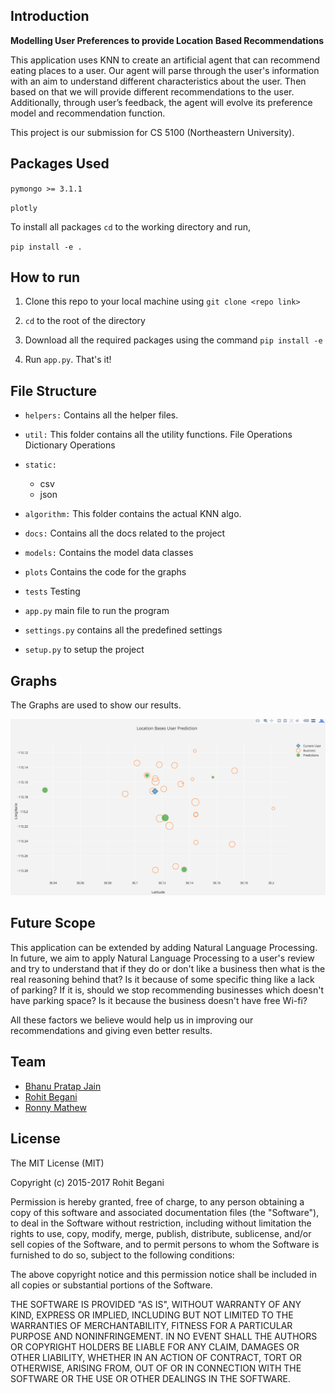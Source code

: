 ## Introduction

**Modelling User Preferences to provide Location Based Recommendations**

This application uses KNN to create an artificial agent that can recommend eating places to a user. Our agent will parse through the user's information with an aim to understand different characteristics about the user. Then based on that we will provide different recommendations to the user. Additionally, through user’s feedback, the agent will evolve its preference model and recommendation function. 

This project is our submission for CS 5100 (Northeastern University).

## Packages Used

`pymongo >= 3.1.1`

`plotly`

To install all packages `cd` to the working directory and run, 

`pip install -e .`

## How to run

1. Clone this repo to your local machine using `git clone <repo link>`

2. `cd` to the root of the directory

3. Download all the required packages using the command `pip install -e`

4. Run `app.py`. That's it!

## File Structure
    
- `helpers:`
    Contains all the helper files.

- `util:`
    This folder contains all the utility functions.
    File Operations
    Dictionary Operations
    
- `static:`
    - csv
    - json
    
- `algorithm:`
    This folder contains the actual KNN algo.

- `docs:`
    Contains all the docs related to the project
    
- `models:`
    Contains the model data classes

- `plots`
    Contains the code for the graphs

- `tests`
    Testing

- `app.py` main file to run the program

- `settings.py` contains all the predefined settings

- `setup.py` to setup the project

## Graphs

The Graphs are used to show our results.

![Graph showing all the information](https://github.com/rohitbegani/FAIproject-CS5100/blob/master/docs/images/with-all.png)

## Future Scope

This application can be extended by adding Natural Language Processing. In future, we aim to apply Natural Language Processing to a user's review and try to understand that if they do or don't like a business then what is the real reasoning behind that? Is it because of some specific thing like a lack of parking? If it is, should we stop recommending businesses which doesn't have parking space? Is it because the business doesn't have free Wi-fi?

All these factors we believe would help us in improving our recommendations and giving even better results.

## Team

* [Bhanu Pratap Jain](http://github.com/bhanupratapjain)
* [Rohit Begani](https://github.com/rohitbegani)
* [Ronny Mathew](http://github.com/ronnygeo)

## License

The MIT License (MIT)

Copyright (c) 2015-2017 Rohit Begani

Permission is hereby granted, free of charge, to any person obtaining a copy of this software and associated documentation files (the "Software"), to deal in the Software without restriction, including without limitation the rights to use, copy, modify, merge, publish, distribute, sublicense, and/or sell copies of the Software, and to permit persons to whom the Software is furnished to do so, subject to the following conditions:

The above copyright notice and this permission notice shall be included in all copies or substantial portions of the Software.

THE SOFTWARE IS PROVIDED "AS IS", WITHOUT WARRANTY OF ANY KIND, EXPRESS OR IMPLIED, INCLUDING BUT NOT LIMITED TO THE WARRANTIES OF MERCHANTABILITY, FITNESS FOR A PARTICULAR PURPOSE AND NONINFRINGEMENT. IN NO EVENT SHALL THE AUTHORS OR COPYRIGHT HOLDERS BE LIABLE FOR ANY CLAIM, DAMAGES OR OTHER LIABILITY, WHETHER IN AN ACTION OF CONTRACT, TORT OR OTHERWISE, ARISING FROM, OUT OF OR IN CONNECTION WITH THE SOFTWARE OR THE USE OR OTHER DEALINGS IN THE SOFTWARE.
